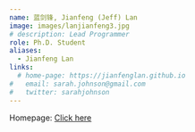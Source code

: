 ```yaml
---
name: 蓝剑锋, Jianfeng (Jeff) Lan
image: images/lanjianfeng3.jpg
# description: Lead Programmer
role: Ph.D. Student
aliases:
  - Jianfeng Lan
links:
  # home-page: https://jianfenglan.github.io
#   email: sarah.johnson@gmail.com
#   twitter: sarahjohnson
---
```

Homepage: [Click here](https://www.jianfenglan.com/)
